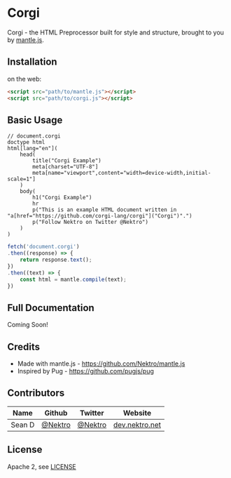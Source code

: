# Corgi

Corgi - the HTML Preprocessor built for style and structure, brought to you by [mantle.js](https://github.com/Nektro/mantle.js).

## Installation

on the web:
```html
<script src="path/to/mantle.js"></script>
<script src="path/to/corgi.js"></script>
```

## Basic Usage

```corgi
// document.corgi
doctype html
html[lang="en"](
    head(
        title("Corgi Example")
        meta[charset="UTF-8"]
        meta[name="viewport",content="width=device-width,initial-scale=1"]
    )
    body(
        h1("Corgi Example")
        hr
        p("This is an example HTML document written in "a[href="https://github.com/corgi-lang/corgi"]("Corgi")".")
        p("Follow Nektro on Twitter @Nektro")
    )
)
```

```js
fetch('document.corgi')
.then((response) => {
    return response.text();
})
.then((text) => {
    const html = mantle.compile(text);
})
```

## Full Documentation

Coming Soon!

## Credits
- Made with mantle.js - https://github.com/Nektro/mantle.js
- Inspired by Pug - https://github.com/pugjs/pug

## Contributors
| Name | Github | Twitter | Website |
| --- | --- | --- | --- |
| Sean D | [@Nektro](https://github.com/Nektro) | [@Nektro](https://twitter.com/Nektro) | [dev.nektro.net](https://dev.nektro.net/)


## License

Apache 2, see [LICENSE](LICENSE)
